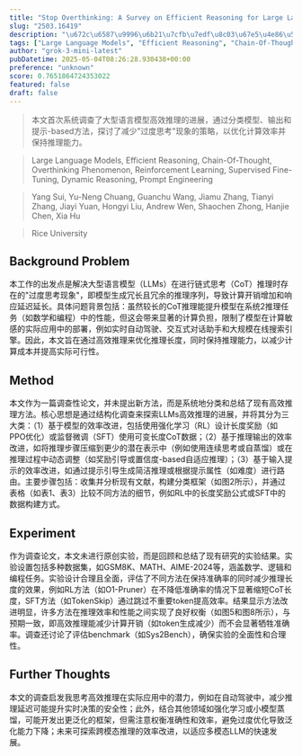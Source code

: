 ```yaml
---
title: "Stop Overthinking: A Survey on Efficient Reasoning for Large Language Models"
slug: "2503.16419"
description: "\u672c\u6587\u9996\u6b21\u7cfb\u7edf\u8c03\u67e5\u4e86\u5927\u578b\u8bed\u8a00\u6a21\u578b\u9ad8\u6548\u63a8\u7406\u7684\u8fdb\u5c55\uff0c\u901a\u8fc7\u5206\u7c7b\u6a21\u578b\u3001\u8f93\u51fa\u548c\u63d0\u793a-based\u65b9\u6cd5\uff0c\u63a2\u8ba8\u4e86\u51cf\u5c11\"\u8fc7\u5ea6\u601d\u8003\"\u73b0\u8c61\u7684\u7b56\u7565\uff0c\u4ee5\u4f18\u5316\u8ba1\u7b97\u6548\u7387\u5e76\u4fdd\u6301\u63a8\u7406\u80fd\u529b\u3002"
tags: ["Large Language Models", "Efficient Reasoning", "Chain-Of-Thought", "Overthinking Phenomenon", "Reinforcement Learning", "Supervised Fine-Tuning", "Dynamic Reasoning", "Prompt Engineering"]
author: "grok-3-mini-latest"
pubDatetime: 2025-05-04T08:26:28.930438+00:00
preference: "unknown"
score: 0.7651864724353022
featured: false
draft: false
---
```


> 本文首次系统调查了大型语言模型高效推理的进展，通过分类模型、输出和提示-based方法，探讨了减少"过度思考"现象的策略，以优化计算效率并保持推理能力。

> Large Language Models, Efficient Reasoning, Chain-Of-Thought, Overthinking Phenomenon, Reinforcement Learning, Supervised Fine-Tuning, Dynamic Reasoning, Prompt Engineering 

> Yang Sui, Yu-Neng Chuang, Guanchu Wang, Jiamu Zhang, Tianyi Zhang, Jiayi Yuan, Hongyi Liu, Andrew Wen, Shaochen Zhong, Hanjie Chen, Xia Hu

> Rice University 

## Background Problem

本工作的出发点是解决大型语言模型（LLMs）在进行链式思考（CoT）推理时存在的"过度思考现象"，即模型生成冗长且冗余的推理序列，导致计算开销增加和响应延迟延长。具体问题背景包括：虽然较长的CoT推理能提升模型在系统2推理任务（如数学和编程）中的性能，但这会带来显著的计算负担，限制了模型在计算敏感的实际应用中的部署，例如实时自动驾驶、交互式对话助手和大规模在线搜索引擎。因此，本文旨在通过高效推理来优化推理长度，同时保持推理能力，以减少计算成本并提高实际可行性。

## Method

本文作为一篇调查性论文，并未提出新方法，而是系统地分类和总结了现有高效推理方法。核心思想是通过结构化调查来探索LLMs高效推理的进展，并将其分为三大类：（1）基于模型的效率改进，包括使用强化学习（RL）设计长度奖励（如PPO优化）或监督微调（SFT）使用可变长度CoT数据；（2）基于推理输出的效率改进，如将推理步骤压缩到更少的潜在表示中（例如使用连续思考或自蒸馏）或在推理过程中动态调整（如奖励引导或置信度-based自适应推理）；（3）基于输入提示的效率改进，如通过提示引导生成简洁推理或根据提示属性（如难度）进行路由。主要步骤包括：收集并分析现有文献，构建分类框架（如图2所示），并通过表格（如表1、表3）比较不同方法的细节，例如RL中的长度奖励公式或SFT中的数据构建方式。

## Experiment

作为调查论文，本文未进行原创实验，而是回顾和总结了现有研究的实验结果。实验设置包括多种数据集，如GSM8K、MATH、AIME-2024等，涵盖数学、逻辑和编程任务。实验设计合理且全面，评估了不同方法在保持准确率的同时减少推理长度的效果，例如RL方法（如O1-Pruner）在不降低准确率的情况下显著缩短CoT长度，SFT方法（如TokenSkip）通过跳过不重要token提高效率。结果显示方法改进明显，许多方法在推理效率和性能之间实现了良好权衡（如图5和图8所示），与预期一致，即高效推理能减少计算开销（如token生成减少）而不会显著牺牲准确率。调查还讨论了评估benchmark（如Sys2Bench），确保实验的全面性和合理性。

## Further Thoughts 

本文的调查启发我思考高效推理在实际应用中的潜力，例如在自动驾驶中，减少推理延迟可能提升实时决策的安全性；此外，结合其他领域如强化学习或小模型蒸馏，可能开发出更泛化的框架，但需注意权衡准确性和效率，避免过度优化导致泛化能力下降；未来可探索跨模态推理的效率改进，以适应多模态LLM的快速发展。